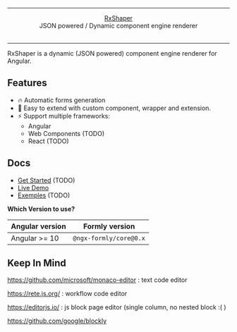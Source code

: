 ------
<div align="center">
  <a href="https://hatles.github.io/RxShaper/">
    RxShaper
    <!-- <img width="200" src="todo"> -->
  </a>
  <br />
  JSON powered / Dynamic component engine renderer
  <br /><br />

<!--  [![Npm version](https://badge.fury.io/js/%40ngx-formly%2Fcore.svg)](https://npmjs.org/package/@ngx-formly/core) -->
</div>

---

RxShaper is a dynamic (JSON powered) component engine renderer for Angular.

## Features

- 🔥 Automatic forms generation
- 📝 Easy to extend with custom component, wrapper and extension.
- ⚡ Support multiple frameworks:
    - Angular
    - Web Components (TODO)
    - React (TODO)

## Docs

- [Get Started](https://hatles.github.io/RxShaper/) (TODO)
- [Live Demo](https://hatles.github.io/RxShaper/)
- [Exemples](https://hatles.github.io/RxShaper/) (TODO)

**Which Version to use?**

| Angular version | Formly version         |
| --------------- | ---------------------- |
| Angular >= 10    | `@ngx-formly/core@0.x` |

## Keep In Mind
https://github.com/microsoft/monaco-editor : text code editor

https://rete.js.org/ : workflow code editor

https://editorjs.io/ : js block page editor (single column, no nested block :( )

https://github.com/google/blockly
